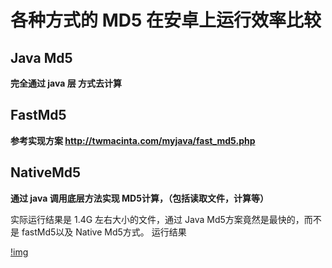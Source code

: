# 各种方式的 MD5 在安卓上运行效率比较

## Java Md5
**完全通过 java 层 方式去计算**

## FastMd5
**参考实现方案 http://twmacinta.com/myjava/fast_md5.php**

## NativeMd5
**通过 java 调用底层方法实现 MD5计算，（包括读取文件，计算等）**

实际运行结果是 1.4G 左右大小的文件，通过 Java Md5方案竟然是最快的，而不是 fastMd5以及 Native Md5方式。
运行结果

[!img](/shoots.png)
